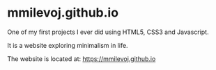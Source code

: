 # mmilevoj.github.io
One of my first projects I ever did using HTML5, CSS3 and Javascript.

It is a website exploring minimalism in life. 

The website is located at: https://mmilevoj.github.io
